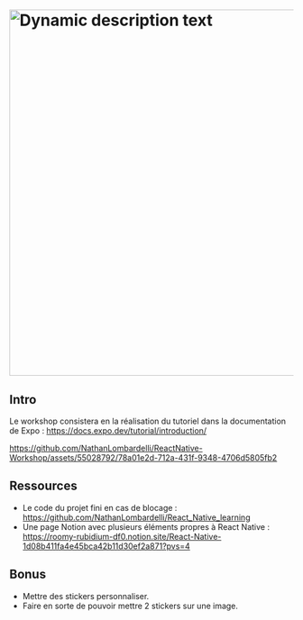 
# <img width="650px" src="https://readme-typing-svg.herokuapp.com/?font=Ubuntu&color=58a6ff&size=22&center=true&lines=Workshop+React+Native;Happy+to+see+you+here+😀;Do+not+hesitate+to+ask+me+questions;Good+luck;" alt="Dynamic description text">

## Intro
Le workshop consistera en la réalisation du tutoriel dans la documentation de Expo :
https://docs.expo.dev/tutorial/introduction/ <br>

https://github.com/NathanLombardelli/ReactNative-Workshop/assets/55028792/78a01e2d-712a-431f-9348-4706d5805fb2


## Ressources
- Le code du projet fini en cas de blocage : https://github.com/NathanLombardelli/React_Native_learning
- Une page Notion avec plusieurs éléments propres à React Native : <br> https://roomy-rubidium-df0.notion.site/React-Native-1d08b411fa4e45bca42b11d30ef2a871?pvs=4
## Bonus
- Mettre des stickers personnaliser.
- Faire en sorte de pouvoir mettre 2 stickers sur une image.



